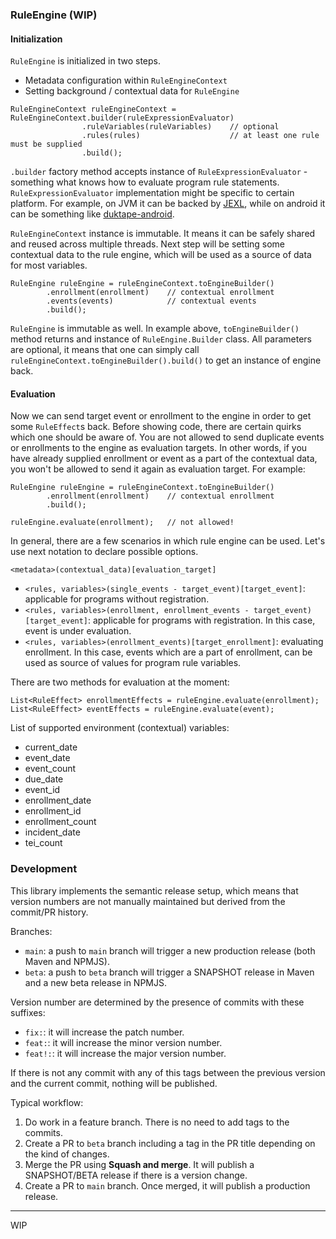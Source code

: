 ### RuleEngine (WIP)  

#### Initialization
`RuleEngine` is initialized in two steps.
 - Metadata configuration within `RuleEngineContext`
 - Setting background / contextual data for `RuleEngine`

```
RuleEngineContext ruleEngineContext = RuleEngineContext.builder(ruleExpressionEvaluator)
                .ruleVariables(ruleVariables)    // optional
                .rules(rules)                    // at least one rule must be supplied
                .build();
```

`.builder` factory method accepts instance of `RuleExpressionEvaluator` - something what knows how to evaluate program rule statements. `RuleExpressionEvaluator` implementation might be specific to certain platform. For example, on JVM it can be backed by [JEXL](http://commons.apache.org/proper/commons-jexl/), while on android it can be something like [duktape-android](https://github.com/square/duktape-android.git).

`RuleEngineContext` instance is immutable. It means it can be safely shared and reused across multiple threads. Next step will be setting some contextual data to the rule engine, which will be used as a source of data for most variables.

```
RuleEngine ruleEngine = ruleEngineContext.toEngineBuilder()
        .enrollment(enrollment)    // contextual enrollment
        .events(events)            // contextual events
        .build();
```

`RuleEngine` is immutable as well. In example above, `toEngineBuilder()` method returns and instance of `RuleEngine.Builder` class. All parameters are optional, it means that one can simply call `ruleEngineContext.toEngineBuilder().build()` to get an instance of engine back.

#### Evaluation
Now we can send target event or enrollment to the engine in order to get some `RuleEffect`s back. Before showing code, there are certain quirks which one should be aware of. You are not allowed to send duplicate events or enrollments to the engine as evaluation targets. In other words, if you have already supplied enrollment or event as a part of the contextual data, you won't be allowed to send it again as evaluation target. For example:

```
RuleEngine ruleEngine = ruleEngineContext.toEngineBuilder()
        .enrollment(enrollment)    // contextual enrollment        
        .build();

ruleEngine.evaluate(enrollment);   // not allowed!        
```

In general, there are a few scenarios in which rule engine can be used. Let's use next notation to declare possible options.

`<metadata>(contextual_data)[evaluation_target]`

- `<rules, variables>(single_events - target_event)[target_event]`: applicable for programs without registration.
- `<rules, variables>(enrollment, enrollment_events - target_event)[target_event]`: applicable for programs with registration. In this case, event is under evaluation.
- `<rules, variables>(enrollment_events)[target_enrollment]`: evaluating enrollment. In this case, events which are a part of enrollment, can be used as source of values for program rule variables.  

There are two methods for evaluation at the moment:
```
List<RuleEffect> enrollmentEffects = ruleEngine.evaluate(enrollment);
List<RuleEffect> eventEffects = ruleEngine.evaluate(event);
```

List of supported environment (contextual) variables:
 - current_date
 - event_date
 - event_count
 - due_date
 - event_id
 - enrollment_date
 - enrollment_id
 - enrollment_count
 - incident_date
 - tei_count

### Development
This library implements the semantic release setup, which means that version numbers are not manually maintained but
derived from the commit/PR history.

Branches:
- `main`: a push to `main` branch will trigger a new production release (both Maven and NPMJS).
- `beta`: a push to `beta` branch will trigger a SNAPSHOT release in Maven and a new beta release in NPMJS.

Version number are determined by the presence of commits with these suffixes:
- `fix:`: it will increase the patch number.
- `feat:`: it will increase the minor version number.
- `feat!:`: it will increase the major version number.

If there is not any commit with any of this tags between the previous version and the current commit, nothing will be published.

Typical workflow:
1. Do work in a feature branch. There is no need to add tags to the commits.
2. Create a PR to `beta` branch including a tag in the PR title depending on the kind of changes.
3. Merge the PR using **Squash and merge**. It will publish a SNAPSHOT/BETA release if there is a version change.
4. Create a PR to `main` branch. Once merged, it will publish a production release.

---
WIP
